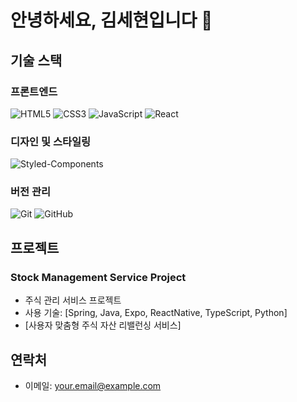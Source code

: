 # 안녕하세요, 김세현입니다 👋



## 기술 스택

### 프론트엔드
<img alt="HTML5" src="https://img.shields.io/badge/HTML5-E34F26.svg?&style=for-the-badge&logo=HTML5&logoColor=white"/>
<img alt="CSS3" src="https://img.shields.io/badge/CSS3-1572B6.svg?&style=for-the-badge&logo=CSS3&logoColor=white"/>
<img alt="JavaScript" src="https://img.shields.io/badge/JavaScript-F7DF1E.svg?&style=for-the-badge&logo=JavaScript&logoColor=black"/>
<img alt="React" src="https://img.shields.io/badge/React-61DAFB.svg?&style=for-the-badge&logo=React&logoColor=black"/>

### 디자인 및 스타일링
<img alt="Styled-Components" src="https://img.shields.io/badge/Styled Components-DB7093.svg?&style=for-the-badge&logo=styled-components&logoColor=white"/>

### 버전 관리
<img alt="Git" src="https://img.shields.io/badge/git-%23F05033.svg?style=for-the-badge&logo=git&logoColor=white"/>
<img alt="GitHub" src="https://img.shields.io/badge/github-%23121011.svg?style=for-the-badge&logo=github&logoColor=white"/>



## 프로젝트

### Stock Management Service Project
- 주식 관리 서비스 프로젝트
- 사용 기술: [Spring, Java, Expo, ReactNative, TypeScript, Python]
- [사용자 맞춤형 주식 자산 리밸런싱 서비스]

## 연락처

- 이메일: your.email@example.com
